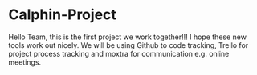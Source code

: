 # Calphin-Project
Hello Team, this is the first project we work together!!! I hope these new tools work out nicely. 
We will be using Github to code tracking, Trello for project process tracking and moxtra for communication e.g. online meetings.
